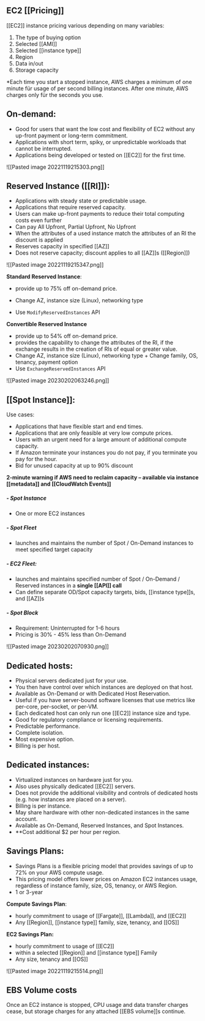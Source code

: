## EC2 [[Pricing]]

[[EC2]] instance pricing various depending on many variables:
1) The type of buying option 
2) Selected [[AMI]] 
3) Selected [[instance type]] 
4) Region 
5) Data in/out 
6) Storage capacity

*Each time you start a stopped instance, AWS charges a minimum of one minute für usage of per second billing instances. After one minute, AWS charges only für the seconds you use.

## On-demand:

-   Good for users that want the low cost and flexibility of EC2 without any up-front payment or long-term commitment.
-   Applications with short term, spiky, or unpredictable workloads that cannot be interrupted.
-   Applications being developed or tested on [[EC2]] for the first time.

![[Pasted image 20221119215303.png]]

## Reserved Instance ([[RI]]):

-   Applications with steady state or predictable usage.
-   Applications that require reserved capacity.
-   Users can make up-front payments to reduce their total computing costs even further 
-   Can pay All Upfront, Partial Upfront, No Upfront
-   When the attributes of a used instance match the attributes of an RI the discount is applied
-   Reserves capacity in specified [[AZ]]
-   Does not reserve capacity; discount applies to all [[AZ]]s ([[Region]])

![[Pasted image 20221119215347.png]]

**Standard Reserved Instance**:
-   provide up to 75% off on-demand price.
*   Change AZ, instance size (Linux), networking type
-   Use `ModifyReservedInstances` API

**Convertible Reserved Instance** 
*   provide up to 54% off on-demand price.
*   provides the capability to change the attributes of the RI, if the exchange results in the creation of RIs of equal or greater value.
*   Change AZ, instance size (Linux), networking type + Change family, OS, tenancy, payment option
*   Use `ExchangeReservedInstances` API

![[Pasted image 20230202063246.png]]

## [[Spot Instance]]:

Use cases: 
-   Applications that have flexible start and end times.
-   Applications that are only feasible at very low compute prices.
-   Users with an urgent need for a large amount of additional compute capacity.
-   If Amazon terminate your instances you do not pay, if you terminate you pay for the hour.
-   Bid for unused capacity at up to 90% discount

**2-minute warning if AWS need to reclaim capacity – available via instance [[metadata]] and [[CloudWatch Events]]**

##### - Spot Instance 
*   One or more EC2 instances
##### - Spot Fleet
*   launches and maintains the number of Spot / On-Demand instances to meet specified target capacity
##### - EC2 Fleet: 
*   launches and maintains specified number of Spot / On-Demand / Reserved instances in a **single [[API]] call**
*   Can define separate OD/Spot capacity targets, bids, [[instance type]]s, and [[AZ]]s
##### - Spot Block
*   Requirement: Uninterrupted for 1-6 hours
*   Pricing is 30% - 45% less than On-Demand

![[Pasted image 20230202070930.png]]

## Dedicated hosts:

-   Physical servers dedicated just for your use.
-   You then have control over which instances are deployed on that host.
-   Available as On-Demand or with Dedicated Host Reservation.
-   Useful if you have server-bound software licenses that use metrics like per-core, per-socket, or per-VM.
-   Each dedicated host can only run one [[EC2]] instance size and type.
-   Good for regulatory compliance or licensing requirements.
-   Predictable performance.
-   Complete isolation.
-   Most expensive option.
-   Billing is per host.

## Dedicated instances:

-   Virtualized instances on hardware just for you.
-   Also uses physically dedicated [[EC2]] servers.
-   Does not provide the additional visibility and controls of dedicated hosts (e.g. how instances are placed on a server).
-   Billing is per instance.
-   May share hardware with other non-dedicated instances in the same account.
-   Available as On-Demand, Reserved Instances, and Spot Instances.
-   **Cost additional $2 per hour per region.

## Savings Plans:

-   Savings Plans is a flexible pricing model that provides savings of up to 72% on your AWS compute usage.
-   This pricing model offers lower prices on Amazon EC2 instances usage, regardless of instance family, size, OS, tenancy, or AWS Region.
-   1 or 3-year

**Compute Savings Plan**:
*   hourly commitment to usage of [[Fargate]], [[Lambda]], and [[EC2]]
*   Any [[Region]], [[instance type]] family, size, tenancy, and [[OS]]

**EC2 Savings Plan:**
*   hourly commitment to usage of [[EC2]] 
*   within a selected [[Region]] and [[instance type]] Family
*   Any size, tenancy and [[OS]]

![[Pasted image 20221119215514.png]]

## EBS Volume costs

Once an EC2 instance is stopped, CPU usage and data transfer charges cease, but storage charges for any attached [[EBS volume]]s continue.